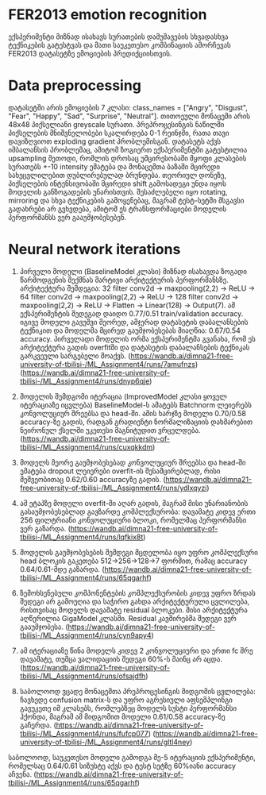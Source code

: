 # FER2013 emotion recognition
ექსპერიმენტი მიზნად ისახავს სურათების დამუშავების სხვადასხვა ტექნიკების გატესტვას და მათი საუკეთესო კომბინაციის ამორჩევას FER2013 დატასეტზე ემოციების პრედიქციისთვის.

# Data preprocessing
დატასეტში არის ემოციების 7 კლასი: class_names = ["Angry", "Disgust", "Fear", "Happy", "Sad", "Surprise", "Neutral"]. თითოეული მონაცემი არის 48x48 პიქსელიანი greyscale სურათი.
პრეპროცესინგის ნაწილში პიქსელების მნიშვნელობები სკალირდება 0-1 რეინჯში, რათა თავი დავიზღვიოთ exploding gradient პრობლემისგან. დატასეტს აქვს იმბალანსის პრობლემაც, ამიტომ 
ზოგიერთ ექსპერიმენტში გატესტილია upsampling მეთოდი, რომლის დროსაც უმცირესობაში მყოფი კლასების სურათებს +-10 intensity ემატება და მონაცემთა ბაზაში მცირედი სახეცვლილებით  დუბლირებულად ბრუნდება.
თეორიულ დონეზე, პიქსელების ინტენსივობაში მცირედი shift გამოსადეგი უნდა იყოს მოდელის განზოგადების უნარისთვის. შესაძლებელი იყო rotating, mirroring და სხვა ტექნიკების გამოყენებაც, მაგრამ ტესტ-სეტში მსგავსი
გადახრები არ გვხვდება, ამიტომ ეს ტრანსფორმაციები მოდელის პერფორმანსს ვერ გააუმჯობესებენ.

# Neural network iterations
1. პირველი მოდელი (BaselineModel კლასი) მიზნად ისახავდა ზოგადი წარმოდგენის შექმნას მარტივი არქიტექტურის პერფორმანსზე. არქიტექტურა შემდეგია:
32 filter conv2d -> maxpooling(2,2) -> ReLU -> 64 filter conv2d -> maxpooling(2,2) -> ReLU -> 128 filter conv2d -> maxpooling(2,2) -> ReLU -> Flatten -> Linear(128) -> Output(7). ამ ექსპერიმენტის შედეგად დაიდო 0.77/0.51 train/validation accuracy. იგივე მოდელი გავუშვი მეორედ, ამჯერად დატასეტის დაბალანსების ტექნიკით და მოდელმა მცირედ გაუმჯობესებას მიაღწია: 0.67/0.54 accuracy. პირველადი მოდელის ორმა ექსპერიმენტმა გვანახა, რომ ეს არქიტექტურა გადის overfitში და დატასეტის დაბალანსების ტექნიკას გარკვეული სარგებელი მოაქვს.
(https://wandb.ai/dimna21-free-university-of-tbilisi-/ML_Assignment4/runs/7amufnzs)
(https://wandb.ai/dimna21-free-university-of-tbilisi-/ML_Assignment4/runs/dnyp6qje)

2. მოდელის შემდგომი იტერაცია (ImprovedModel კლასი ყოველ იტერაციაზე იცვლება) BaselineModel-ს ამატებს Batchnorm ლეიერებს კონვოლუციურ შრეებსა და head-ში. ამის ხარჯზე მოდელი 0.70/0.58 accuracy-ზე გადის, რადგან გრადიენტი ნორმალიზაციის დახმარებით ნეირონულ ქსელში უკეთესი მაგნიტუდით ვრცელდება.
(https://wandb.ai/dimna21-free-university-of-tbilisi-/ML_Assignment4/runs/cuxqkkdm)

3. მოდელს მეორე გაუმჯობესებად კონვოლუციურ შრეებსა და head-ში ემატება dropout ლეიერები overfit-ის შესამცირებლად, რისი მეშვეობითაც 0.62/0.60 accuracyზე გადის. (https://wandb.ai/dimna21-free-university-of-tbilisi-/ML_Assignment4/runs/ydlxqyzi)

4. ამ ეტაპზე მოდელი overfit-ში აღარ გადის, მაგრამ მისი უნარიანობის გასაუმჯობესებლად გავზარდე კომპლექსურობა: დავამატე კიდევ ერთი 256 ფილტრიანი კონვოლუციური ბლოკი, რომელმაც პერფორმანსი ვერ გაზარდა. (https://wandb.ai/dimna21-free-university-of-tbilisi-/ML_Assignment4/runs/lqfkix8t)

5. მოდელის გაუმჯობესების შემდეგი მცდელობა იყო უფრო კომპლექსური head ბლოკის გაკეთება 512->256->128->7 ფორმით, რამაც accuracy 0.64/0.61-მდე გაზარდა.
(https://wandb.ai/dimna21-free-university-of-tbilisi-/ML_Assignment4/runs/65qgarhf)

6. ზემოხსენებული კომპონენტების კომპლექსურობის კიდევ უფრო ზრდას შედეგი არ გამოუღია და საჭირო გახდა არქიტექტურული ცვლილება, რისთვისაც მოდელს დავამატე residual ბლოკები. მისი არქიტექტურა აღწერილია GigaModel კლასში. Residual კავშირებმა შედეგი ვერ გააუმჯობესა.
(https://wandb.ai/dimna21-free-university-of-tbilisi-/ML_Assignment4/runs/cyn9apy4)

7. ამ იტერაციაზე წინა მოდელს კიდევ 2 კონვოლუციური და ერთი fc შრე დავამატე, თუმცა ვალიდაციის შედეგი 60%-ს მაინც არ აცდა.
(https://wandb.ai/dimna21-free-university-of-tbilisi-/ML_Assignment4/runs/ofsajdfh)

8. საბოლოოდ ვცადე მონაცემთა პრეპროცესინგის მიდგომის ცვლილება: ჩავხედე confusion matrix-ს და უფრო აგრესიული აფსემპლინგი გავუკეთე იმ კლასებს, რომლებზეც მოდელს სუსტი პერფორმანსი ჰქონდა, მაგრამ ამ მიდგომით მოდელი 0.61/0.58 accuracy-ზე გაჩერდა.
(https://wandb.ai/dimna21-free-university-of-tbilisi-/ML_Assignment4/runs/fufcp077) (https://wandb.ai/dimna21-free-university-of-tbilisi-/ML_Assignment4/runs/gltl4ney)


საბოლოოდ, საუკეთესო მოდელი გამოდგა მე-5 იტერაციის ექსპერიმენტი, რომელსაც 0.64/0.61 სიზუსტე აქვს და ტესტ სეტზე 60%იანი accuracy აჩვენა. (https://wandb.ai/dimna21-free-university-of-tbilisi-/ML_Assignment4/runs/65qgarhf)
